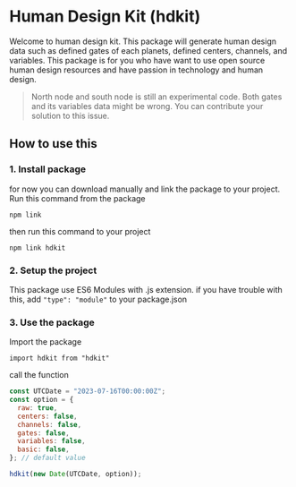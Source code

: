 # Human Design Kit (hdkit)

Welcome to human design kit. This package will generate human design data such as defined gates of each planets, defined centers, channels, and variables. This package is for you who have want to use open source human design resources and have passion in technology and human design.

> North node and south node is still an experimental code. Both gates and its variables data might be wrong. You can contribute your solution to this issue.

## How to use this

### 1. Install package

for now you can download manually and link the package to your project. Run this command from the package

```npm link```

then run this command to your project

```npm link hdkit```

### 2. Setup the project

This package use ES6 Modules with .js extension. if you have trouble with this, add ```"type": "module"``` to your package.json

### 3. Use the package

Import the package

```import hdkit from "hdkit"```

call the function

```js
const UTCDate = "2023-07-16T00:00:00Z";
const option = {
  raw: true,
  centers: false,
  channels: false,
  gates: false,
  variables: false,
  basic: false,
}; // default value

hdkit(new Date(UTCDate, option));
```